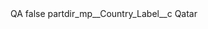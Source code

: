 <?xml version="1.0" encoding="UTF-8"?>
<CustomMetadata xmlns="http://soap.sforce.com/2006/04/metadata" xmlns:xsi="http://www.w3.org/2001/XMLSchema-instance" xmlns:xsd="http://www.w3.org/2001/XMLSchema">
    <label>QA</label>
    <protected>false</protected>
    <values>
        <field>partdir_mp__Country_Label__c</field>
        <value xsi:type="xsd:string">Qatar</value>
    </values>
</CustomMetadata>
